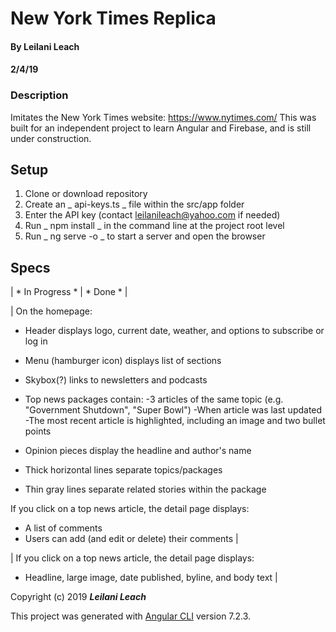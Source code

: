 # New York Times Replica

#### By Leilani Leach
#### 2/4/19

### Description

Imitates the New York Times website: https://www.nytimes.com/ 
This was built for an independent project to learn Angular and Firebase, and is still under construction.

## Setup

1. Clone or download repository
2. Create an _ api-keys.ts _ file within the src/app folder
3. Enter the API key (contact leilanileach@yahoo.com if needed)
4. Run _ npm install _ in the command line at the project root level
5. Run _ ng serve -o _ to start a server and open the browser



## Specs
| * In Progress * | * Done * |

| On the homepage:
- Header displays logo, current date, weather, and options to subscribe or log in

- Menu (hamburger icon) displays list of sections

- Skybox(?) links to newsletters and podcasts

- Top news packages contain:
  -3 articles of the same topic (e.g. "Government Shutdown", "Super Bowl")
  -When article was last updated
  -The most recent article is highlighted, including an image and two bullet points

- Opinion pieces display the headline and author's name

- Thick horizontal lines separate topics/packages

- Thin gray lines separate related stories within the package 
 
 If you click on a top news article, the detail page displays:
- A list of comments
- Users can add (and edit or delete) their comments
|

| If you click on a top news article, the detail page displays:
- Headline, large image, date published, byline, and body text |

Copyright (c) 2019 **_Leilani Leach_**

This project was generated with [Angular CLI](https://github.com/angular/angular-cli) version 7.2.3.